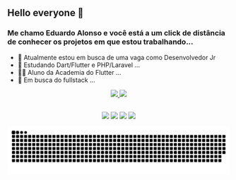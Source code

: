 ## Hello everyone 👋
### Me chamo Eduardo Alonso e você está a um click de distância de conhecer os projetos em que estou trabalhando...

- 🔭  Atualmente estou em busca de uma vaga como Desenvolvedor Jr
- 🌱 Estudando Dart/Flutter e PHP/Laravel ...
- 👨‍🎓 Aluno da Academia do Flutter ...
- 🚀 Em busca do fullstack ...

<div align="center">
  <a href="https://github.com/DuhAlonso">
  <img height="180em" src="https://github-readme-stats.vercel.app/api?username=DuhAlonso&show_icons=true&theme=midnight-purple&include_all_commits=true&count_private=true"/>
  <img height="180em" src="https://github-readme-stats.vercel.app/api/top-langs/?username=DuhAlonso&exclude_repo=duhalonso.github.io&layout=compact&langs_count=7&theme=midnight-purple"/>
</div>
  
<br>
<p align="center">
  <a href="https://instagram.com/duhalonsoo" target="_blank"><img src="https://img.shields.io/badge/-Instagram-%23E4405F?style=for-the-badge&logo=instagram&logoColor=white" target="_blank"></a>
  <a href="https://t.me/duhalonso" target="_blank"><img src="https://img.shields.io/badge/Telegram-2CA5E0?style=for-the-badge&logo=telegram&logoColor=white" target="_blank"></a> 
  <a href = "mailto:duhalonso.dev@gmail.com"><img src="https://img.shields.io/badge/-Gmail-%23333?style=for-the-badge&logo=gmail&logoColor=white" target="_blank"></a>
  <a href="https://www.linkedin.com/in/eduardo-alonso-685509b7" target="_blank"><img src="https://img.shields.io/badge/-LinkedIn-%230077B5?style=for-the-badge&logo=linkedin&logoColor=white" target="_blank"></a> 
 
  ![Snake animation](https://github.com/DuhAlonso/DuhAlonso/blob/output/github-contribution-grid-snake.svg)

</p>

